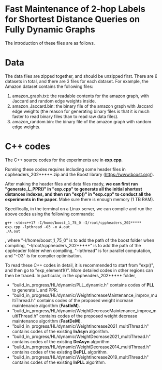 # Fast Maintenance of 2-hop Labels for Shortest Distance Queries on Fully Dynamic Graphs

The introduction of these files are as follows. 


# Data

The data files are zipped together, and should be unzipped first. There are 6 datasets in total, and there are 3 files for each dataset. For example, the Amazon dataset contains the following files: 
1. amazon_graph.txt: the readable contents for the amazon graph, with Jaccard and random edge weights inside.
2. amazon_Jaccard.bin: the binary file of the amazon graph with Jaccard edge weights (the reason for generating binary files is that it is much faster to read binary files than to read raw data files).
3. amazon_random.bin: the binary file of the amazon graph with random edge weights.



# C++ codes 

The C++ source codes for the experiments are in <b>exp.cpp</b>. 

Running these codes requires including some header files in cppheaders_202*****.zip and the Boost library (https://www.boost.org/). 

After making the header files and data files ready, <b>we can first run "generate_L_PPR()" in "exp.cpp" to generate all the initial shortest distances indexes, and then run "exp()" in "exp.cpp" to conduct all the experiments in the paper.</b> Make sure there is enough memory (1 TB RAM). 

Specifically, in the terminal on a Linux server, we can compile and run the above codes using the following commands:
```
g++ -std=c++17 -I/home/boost_1_75_0 -I/root/cppheaders_202***** exp.cpp -lpthread -O3 -o A.out
./A.out
```
, where "-I/home/boost_1_75_0" is to add the path of the boost folder when compiling, "-I/root/cppheaders_202*****" is to add the path of the cppheader folder when compiling, "-lpthread" is for parallel computation, and "-O3" is for compiler optimisation.

To read these C++ codes in detail, it is recommended to start from "exp()", and then go to "exp_element1()". More detailed codes in other regions can then be traced. In particular, in the cppheaders_202***** folder,
- "build_in_progress/HL/dynamic/PLL_dynamic.h" contains codes of <b>PLL</b> to generate L and PPR.
- "build_in_progress/HL/dynamic/WeightIncreaseMaintenance_improv_multiThread.h" contains codes of the proposed weight increase maintenance algorithm (<b>FastInM</b>).
- "build_in_progress/HL/dynamic/WeightDecreaseMaintenance_improv_multiThread.h" contains codes of the proposed weight decrease maintenance algorithm (<b>FastDeM</b>).
- "build_in_progress/HL/dynamic/WeightIncrease2021_multiThread.h" contains codes of the existing <b>InAsyn</b> algorithm.
- "build_in_progress/HL/dynamic/WeightDecrease2021_multiThread.h" contains codes of the existing <b>DeAsyn</b> algorithm.
- "build_in_progress/HL/dynamic/WeightDecrease2014_multiThread.h" contains codes of the existing <b>DePLL</b> algorithm.
- "build_in_progress/HL/dynamic/WeightIncrease2019_multiThread.h" contains codes of the existing <b>InPLL</b> algorithm.
